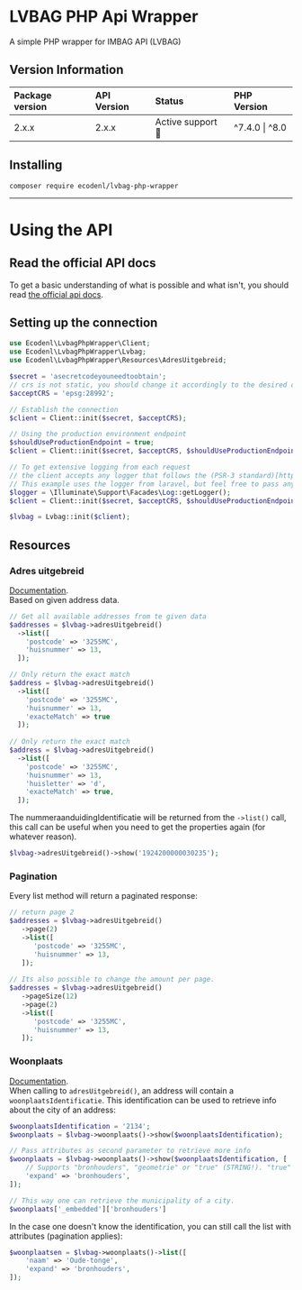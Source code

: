 # LVBAG PHP Api Wrapper

A simple PHP wrapper for IMBAG API (LVBAG)

## Version Information

| Package version | API Version | Status                  | PHP Version |
|:----------------|:------------|:------------------------|:------------|
| 2.x.x           | 2.x.x       | Active support :rocket: | ^7.4.0 \| ^8.0 |


## Installing

```
composer require ecodenl/lvbag-php-wrapper
```

***

# Using the API

## Read the official API docs

To get a basic understanding of what is possible and what isn't, you should
read [the official api docs](https://lvbag.github.io/BAG-API/Technische%20specificatie/).

## Setting up the connection

```php
use Ecodenl\LvbagPhpWrapper\Client;
use Ecodenl\LvbagPhpWrapper\Lvbag;
use Ecodenl\LvbagPhpWrapper\Resources\AdresUitgebreid;

$secret = 'asecretcodeyouneedtoobtain';
// crs is not static, you should change it accordingly to the desired call.
$acceptCRS = 'epsg:28992';

// Establish the connection
$client = Client::init($secret, $acceptCRS);

// Using the production environment endpoint
$shouldUseProductionEndpoint = true;
$client = Client::init($secret, $acceptCRS, $shouldUseProductionEndpoint);

// To get extensive logging from each request
// the client accepts any logger that follows the (PSR-3 standard)[https://github.com/php-fig/log]
// This example uses the logger from laravel, but feel free to pass any logger that implements the \Psr\Log\LoggerInterface
$logger = \Illuminate\Support\Facades\Log::getLogger();
$client = Client::init($secret, $acceptCRS, $shouldUseProductionEndpoint, $logger);

$lvbag = Lvbag::init($client);


```

## Resources
### Adres uitgebreid

[Documentation](https://lvbag.github.io/BAG-API/Technische%20specificatie/#/Adres%20uitgebreid).  
Based on given address data.

```php
// Get all available addresses from te given data
$addresses = $lvbag->adresUitgebreid()
  ->list([
    'postcode' => '3255MC',
    'huisnummer' => 13,
  ]);

// Only return the exact match 
$address = $lvbag->adresUitgebreid()
  ->list([
    'postcode' => '3255MC',
    'huisnummer' => 13,
    'exacteMatch' => true
  ]);
  
// Only return the exact match 
$address = $lvbag->adresUitgebreid()
  ->list([
    'postcode' => '3255MC',
    'huisnummer' => 13,
    'huisletter' => 'd',
    'exacteMatch' => true,
  ]);
```

The nummeraanduidingIdentificatie will be returned from the `->list()` call, this call can be useful when you need to
get the properties again (for whatever reason).

```php
$lvbag->adresUitgebreid()->show('1924200000030235');
```

### Pagination
Every list method will return a paginated response:

```php
// return page 2
$addresses = $lvbag->adresUitgebreid()
   ->page(2)
   ->list([
      'postcode' => '3255MC',
      'huisnummer' => 13,
   ]);
   
// Its also possible to change the amount per page.
$addresses = $lvbag->adresUitgebreid()
   ->pageSize(12)
   ->page(2)
   ->list([
      'postcode' => '3255MC',
      'huisnummer' => 13,
   ]);
```

### Woonplaats

[Documentation](https://lvbag.github.io/BAG-API/Technische%20specificatie/#/Woonplaats).  
When calling to `adresUitgebreid()`, an address will contain a `woonplaatsIdentificatie`. This identification can be
used to retrieve info about the city of an address:

```php
$woonplaatsIdentification = '2134';
$woonplaats = $lvbag->woonplaats()->show($woonplaatsIdentification);

// Pass attributes as second parameter to retrieve more info
$woonplaats = $lvbag->woonplaats()->show($woonplaatsIdentification, [
    // Supports "bronhouders", "geometrie" or "true" (STRING!). "true" returns both.
    'expand' => 'bronhouders',  
]);

// This way one can retrieve the municipality of a city. 
$woonplaats['_embedded']['bronhouders']
```

In the case one doesn't know the identification, you can still call the list with attributes (pagination applies):

```php
$woonplaatsen = $lvbag->woonplaats()->list([
    'naam' => 'Oude-tonge',
    'expand' => 'bronhouders',  
]);
```

